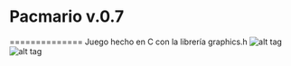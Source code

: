 # Pacmario v.0.7
==============
Juego hecho en C con la librería graphics.h
![alt tag](https://cloud.githubusercontent.com/assets/5506693/9399233/21306d1e-4777-11e5-8a9c-33c91b26f28b.PNG)
![alt tag](https://cloud.githubusercontent.com/assets/5506693/9399232/1e7be526-4777-11e5-843b-56fe48ab7cd8.PNG)
